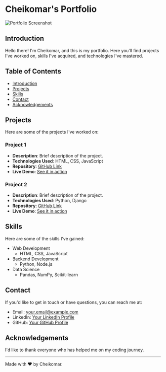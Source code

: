# Cheikomar's Portfolio

![Portfolio Screenshot](screenshot.png)

## Introduction

Hello there! I'm Cheikomar, and this is my portfolio. Here you'll find projects I've worked on, skills I've acquired, and technologies I've mastered.

## Table of Contents

- [Introduction](#introduction)
- [Projects](#projects)
- [Skills](#skills)
- [Contact](#contact)
- [Acknowledgements](#acknowledgements)

## Projects

Here are some of the projects I've worked on:

### Project 1
- **Description**: Brief description of the project.
- **Technologies Used**: HTML, CSS, JavaScript
- **Repository**: [GitHub Link](#)
- **Live Demo**: [See it in action](#)

### Project 2
- **Description**: Brief description of the project.
- **Technologies Used**: Python, Django
- **Repository**: [GitHub Link](#)
- **Live Demo**: [See it in action](#)

## Skills

Here are some of the skills I've gained:

- Web Development
  - HTML, CSS, JavaScript
- Backend Development
  - Python, Node.js
- Data Science
  - Pandas, NumPy, Scikit-learn

## Contact

If you'd like to get in touch or have questions, you can reach me at:

- Email: your.email@example.com
- LinkedIn: [Your LinkedIn Profile](#)
- GitHub: [Your GitHub Profile](#)

## Acknowledgements

I'd like to thank everyone who has helped me on my coding journey.

---

Made with ❤️ by Cheikomar.
